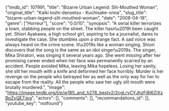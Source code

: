 {"tmdb_id": 107991, "title": "Bizarre Urban Legend: Slit-Mouthed Woman", "original_title": "Kaiki toshi-densetsu - Kuchisake-onna", "slug_title": "bizarre-urban-legend-slit-mouthed-woman", "date": "2008-04-18", "genre": ["Horreur"], "score": "0.0/10", "synopsis": "A serial killer terrorizes a town, stabbing people on the street. The killer hasn\u2019t been caught yet. Shiori Ayakawa, a high school girl, aspiring to be a journalist, dares to investigate the case. She stumbles upon a strange fact. A sad voice was always heard on the crime scene. It\u2019s like a woman singing. Shiori discovers that the song is the same as an idol singer\u2019s. The singer, Mika Shiratori, was singing it several years ago. She went missing after her promising career ended when her face was permanently scarred by an accident. People avoided Mika, leaving Mika hopeless. Losing her sanity, she slit her mouth with a knife and deformed her face horribly. Murder is her revenge on the people who betrayed her as well as the only way for her to escape from the reality. All the people who saw her ugly slit mouth were brutally murdered.", "image": "https://image.tmdb.org/t/p/w185_and_h278_bestv2/2cgLrvCYJhzFi8I6ZiXzBpZvQE7.jpg", "actors": [], "comments": [], "recommandations_id": [], "youtube_key": "notfound"}